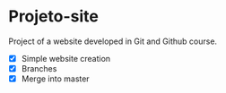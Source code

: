 # Projeto-site
 Project of a website developed in Git and Github course.
- [X] Simple website creation
- [x] Branches
- [x] Merge into master
